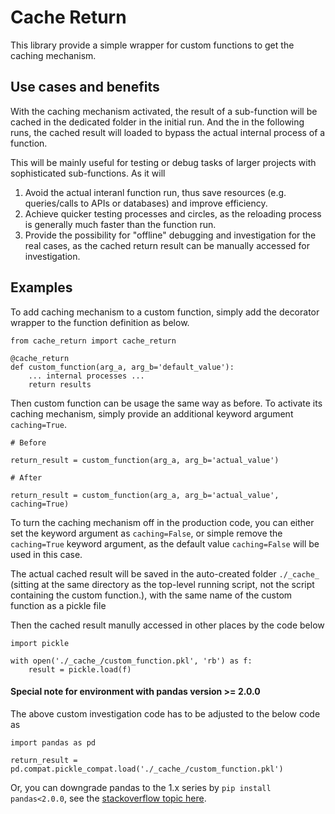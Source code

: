# Cache Return

This library provide a simple wrapper for custom functions to get the caching mechanism.

## Use cases and benefits

With the caching mechanism activated, the result of a sub-function will be cached in the dedicated folder in the initial run. And the in the following runs, the cached result will loaded to bypass the actual internal process of a function. 

This will be mainly useful for testing or debug tasks of larger projects with sophisticated sub-functions. As it will

1. Avoid the actual interanl function run, thus save resources (e.g. queries/calls to APIs or databases) and improve efficiency.
2. Achieve quicker testing processes and circles, as the reloading process is generally much faster than the function run.
3. Provide the possibility for "offline" debugging and investigation for the real cases, as the cached return result can be manually accessed for investigation.

## Examples

To add caching mechanism to a custom function, simply add the decorator wrapper to the function definition as below.

```
from cache_return import cache_return

@cache_return
def custom_function(arg_a, arg_b='default_value'):
    ... internal processes ...
    return results
```

Then custom function can be usage the same way as before. To activate its caching mechanism, simply provide an additional keyword argument `caching=True`.

```
# Before

return_result = custom_function(arg_a, arg_b='actual_value')

# After

return_result = custom_function(arg_a, arg_b='actual_value', caching=True)
```

To turn the caching mechanism off in the production code, you can either set the keyword argument as `caching=False`, or simple remove the `caching=True` keyword argument, as the default value `caching=False` will be used in this case.

The actual cached result will be saved in the auto-created folder `./_cache_` (sitting at the same directory as the top-level running script, not the script containing the custom function.), with the same name of the custom function as a pickle file

Then the cached result manully accessed in other places by the code below

```
import pickle

with open('./_cache_/custom_function.pkl', 'rb') as f:
    result = pickle.load(f)
```

#### Special note for environment with pandas version >= 2.0.0

The above custom investigation code has to be adjusted to the below code as 

```
import pandas as pd

return_result = pd.compat.pickle_compat.load('./_cache_/custom_function.pkl') 
```
Or, you can downgrade pandas to the 1.x series by `pip install pandas<2.0.0`, see the [stackoverflow topic here](https://stackoverflow.com/questions/75953279/modulenotfounderror-no-module-named-pandas-core-indexes-numeric-using-metaflo).